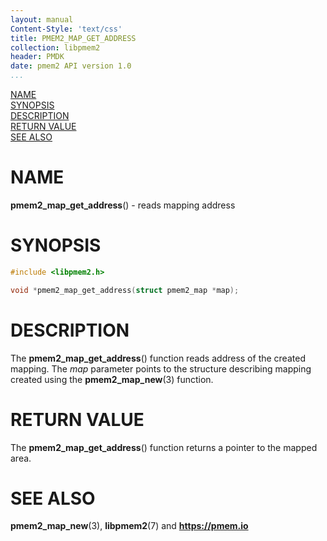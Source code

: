 ```yaml
---
layout: manual
Content-Style: 'text/css'
title: PMEM2_MAP_GET_ADDRESS
collection: libpmem2
header: PMDK
date: pmem2 API version 1.0
...
```


[comment]: <> (SPDX-License-Identifier: BSD-3-Clause)
[comment]: <> (Copyright 2019, Intel Corporation)

[comment]: <> (pmem2_map_get_address.3 -- man page for libpmem2 mapping operations)

[NAME](#name)<br />
[SYNOPSIS](#synopsis)<br />
[DESCRIPTION](#description)<br />
[RETURN VALUE](#return-value)<br />
[SEE ALSO](#see-also)<br />

# NAME #

**pmem2_map_get_address**() - reads mapping address

# SYNOPSIS #

```c
#include <libpmem2.h>

void *pmem2_map_get_address(struct pmem2_map *map);
```

# DESCRIPTION #

The **pmem2_map_get_address**() function reads address of the created mapping.
The *map* parameter points to the structure describing mapping created using
the **pmem2_map_new**(3) function.

# RETURN VALUE #

The **pmem2_map_get_address**() function returns a pointer to the mapped area.

# SEE ALSO #

**pmem2_map_new**(3), **libpmem2**(7) and **<https://pmem.io>**
